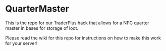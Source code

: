# QuarterMaster
This is the repo for our TraderPlus hack that allows for a NPC quarter master in bases for storage of loot.

Please read the wiki for this repo for instructions on how to make this work for your server!
